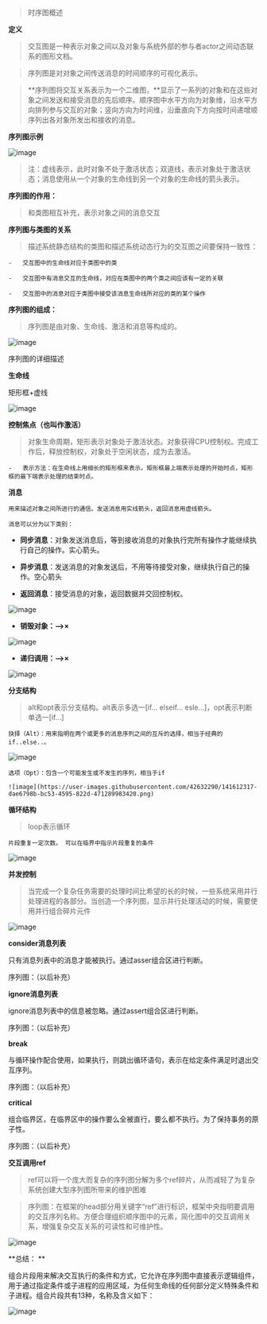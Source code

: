 > 时序图概述   

**定义**

  >   交互图是一种表示对象之间以及对象与系统外部的参与者actor之间动态联系的图形文档。

  >   序列图是对对象之间传送消息的时间顺序的可视化表示。

  >   **序列图将交互关系表示为一个二维图，**显示了一系列的对象和在这些对象之间发送和接受消息的先后顺序。顺序图中水平方向为对象维，沿水平方向排列参与交互的对象；竖向方向为时间维，沿垂直向下方向按时间递增顺序列出各对象所发出和接收的消息。

**序列图示例**

![image](https://user-images.githubusercontent.com/42632290/141611183-b28e679e-3e49-44fe-bb64-1cd37144a225.png)  

  >   注：虚线表示，此时对象不处于激活状态；双道线，表示对象处于激活状态；消息使用从一个对象的生命线到另一个对象的生命线的箭头表示。

**序列图的作用：**

  >   和类图相互补充，表示对象之间的消息交互  

**序列图与类图的关系**

  >   描述系统静态结构的类图和描述系统动态行为的交互图之间要保持一致性：

    -   交互图中的生命线对应于类图中的类  

    -   交互图中有消息交互的生命线，对应在类图中的两个类之间应该有一定的关联  

    -   交互图中的消息对应于类图中接受该消息生命线所对应的类的某个操作  

**序列图的组成：**

  >   序列图是由对象、生命线、激活和消息等构成的。

![image](https://user-images.githubusercontent.com/42632290/141611459-a237fdf3-9da9-4323-a702-e5f6e0233e5b.png)  

  序列图的详细描述

**生命线**

  矩形框+虚线

![image](https://user-images.githubusercontent.com/42632290/141611469-9f1d3f04-76d6-47fe-ab77-1e55e0add43e.png)  

**控制焦点（也叫作激活）**

  >   对象生命周期，矩形表示对象处于激活状态。对象获得CPU控制权。完成工作后，释放控制权，对象处于空闲状态，成为去激活。

    -   表示方法：在生命线上用细长的矩形框来表示。矩形框最上端表示处理的开始时点，矩形框的最下端表示处理的结束时点。

**消息**

    用来描述对象之间所进行的通信。发送消息用实线箭头，返回消息用虚线箭头。  

    消息可以分为以下类别：

-   **同步消息**：对象发送消息后，等到接收消息的对象执行完所有操作才能继续执行自己的操作。实心箭头。

-   **异步消息**：发送消息的对象发送后，不用等待接受对象，继续执行自己的操作。空心箭头

-   **返回消息**：接受消息的对象，返回数据并交回控制权。

![image](https://user-images.githubusercontent.com/42632290/141611534-89d11711-a221-4180-95a2-c839dfd15f80.png)  

-   **销毁对象：--\>×**

![image](https://user-images.githubusercontent.com/42632290/141611544-16df0aea-b322-4290-a7ce-2aa1b2a9ede9.png)  

-   **递归调用：--\>×**

![image](https://user-images.githubusercontent.com/42632290/141611954-749e1709-0485-47e5-9e99-e0b1eb941b5c.png)  

**分支结构**

  > alt和opt表示分支结构。alt表示多选一[if... elseif... esle...]，opt表示判断单选一[if...]

    抉择（Alt）：用来指明在两个或更多的消息序列之间的互斥的选择，相当于经典的if..else..。

![image](https://user-images.githubusercontent.com/42632290/141612265-a9c0e253-7f9f-447b-8091-a91659770c62.png)

    选项（Opt）：包含一个可能发生或不发生的序列，相当于if
    
    ![image](https://user-images.githubusercontent.com/42632290/141612317-dae6798b-bc53-4595-822d-471289983420.png)  

**循环结构**

  > loop表示循环  
   
    片段重复一定次数。 可以在临界中指示片段重复的条件  

![image](https://user-images.githubusercontent.com/42632290/141612341-87ff24a5-b36e-4025-9888-ae9b89233dec.png)  

**并发控制**

  > 当完成一个复杂任务需要的处理时间比希望的长的时候，一些系统采用并行处理进程的各部分。当创造一个序列图，显示并行处理活动的时候，需要使用并行组合碎片元件  

![image](https://user-images.githubusercontent.com/42632290/141612367-36536bd0-f4ad-479d-bb28-42bd157f63a3.png)  

**consider消息列表**

只有消息列表中的消息才能被执行。通过asser组合区进行判断。

序列图：（以后补充）

**ignore消息列表**

ignore消息列表中的信息被忽略。通过assert组合区进行判断。

序列图：（以后补充）

**break**

与循环操作配合使用，如果执行，则跳出循环语句，表示在给定条件满足时退出交互序列。

序列图：（以后补充）

**critical**

组合临界区，在临界区中的操作要么全被直行，要么都不执行。为了保持事务的原子性。

序列图：（以后补充）

**交互调用ref**

>   ref可以将一个庞大而复杂的序列图分解为多个ref碎片，从而减轻了为复杂系统创建大型序列图所带来的维护困难  

>   序列图：在框架的head部分用关键字“ref”进行标识，框架中央指明要调用的交互序列名称。方便合理组织顺序图中的元素，简化图中的交互调用关系，增强复杂交互关系的可读性和可维护性。

![image](https://user-images.githubusercontent.com/42632290/141612040-4a31a11a-130d-4e49-8766-087eab93d0b6.png)  

**总结： ** 

组合片段用来解决交互执行的条件和方式，它允许在序列图中直接表示逻辑组件，用于通过指定条件或子进程的应用区域，为任何生命线的任何部分定义特殊条件和子进程。组合片段共有13种，名称及含义如下：

![image](https://user-images.githubusercontent.com/42632290/141612454-0315ac0b-df14-4e7f-9dbb-cdb712bb52b6.png)


